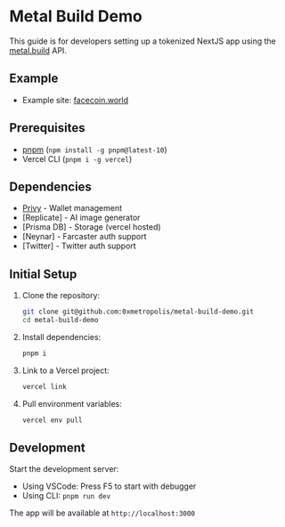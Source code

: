 # Metal Build Demo

This guide is for developers setting up a tokenized NextJS app using the [metal.build](https://metal.build) API. 

## Example

- Example site: [facecoin.world](https://facecoin.world)

## Prerequisites

- [pnpm](https://pnpm.io/installation) (`npm install -g pnpm@latest-10`)
- Vercel CLI (`pnpm i -g vercel`)

## Dependencies

- [Privy](https://www.privy.io/) - Wallet management
- [Replicate] - AI image generator
- [Prisma DB] - Storage (vercel hosted)
- [Neynar] - Farcaster auth support
- [Twitter] - Twitter auth support

## Initial Setup

1. Clone the repository:

   ```bash
   git clone git@github.com:0xmetropolis/metal-build-demo.git
   cd metal-build-demo
   ```

2. Install dependencies:

   ```bash
   pnpm i
   ```

3. Link to a Vercel project:

   ```bash
   vercel link
   ```

4. Pull environment variables:

   ```bash
   vercel env pull
   ```

## Development

Start the development server:

- Using VSCode: Press F5 to start with debugger
- Using CLI: `pnpm run dev`

The app will be available at `http://localhost:3000`

